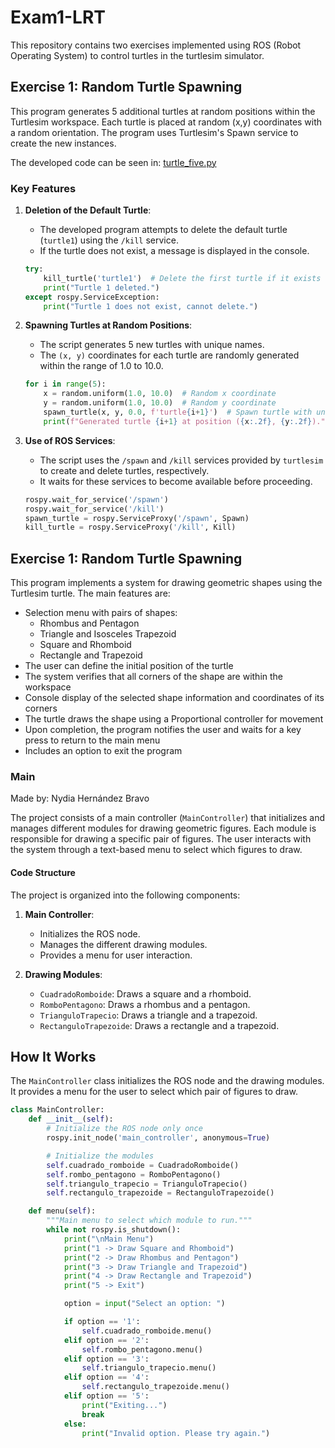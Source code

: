 # Exam1-LRT

This repository contains two exercises implemented using ROS (Robot Operating System) to control turtles in the turtlesim simulator.

## Exercise 1: Random Turtle Spawning
This program generates 5 additional turtles at random positions within the Turtlesim workspace. Each turtle is placed at random (x,y) coordinates with a random orientation. The program uses Turtlesim's Spawn service to create the new instances.

The developed code can be seen in: [turtle_five.py](https://github.com/NydiaHedz/Exam1-LRT/blob/main/Exam1/src/exam_1/exercise_1/turtle_five.py)

### Key Features
1. **Deletion of the Default Turtle**:
   - The developed program attempts to delete the default turtle (`turtle1`) using the `/kill` service.
   - If the turtle does not exist, a message is displayed in the console.

   ```python
   try:
       kill_turtle('turtle1')  # Delete the first turtle if it exists
       print("Turtle 1 deleted.")
   except rospy.ServiceException:
       print("Turtle 1 does not exist, cannot delete.")
   ```

2. **Spawning Turtles at Random Positions**:
   - The script generates 5 new turtles with unique names.
   - The `(x, y)` coordinates for each turtle are randomly generated within the range of 1.0 to 10.0.

   ```python
   for i in range(5):
       x = random.uniform(1.0, 10.0)  # Random x coordinate
       y = random.uniform(1.0, 10.0)  # Random y coordinate
       spawn_turtle(x, y, 0.0, f'turtle{i+1}')  # Spawn turtle with unique name
       print(f"Generated turtle {i+1} at position ({x:.2f}, {y:.2f}).")
   ```

3. **Use of ROS Services**:
   - The script uses the `/spawn` and `/kill` services provided by `turtlesim` to create and delete turtles, respectively.
   - It waits for these services to become available before proceeding.

   ```python
   rospy.wait_for_service('/spawn')
   rospy.wait_for_service('/kill')
   spawn_turtle = rospy.ServiceProxy('/spawn', Spawn)
   kill_turtle = rospy.ServiceProxy('/kill', Kill)
   ```

## Exercise 1: Random Turtle Spawning
This program implements a system for drawing geometric shapes using the Turtlesim turtle. The main features are:

* Selection menu with pairs of shapes:
   * Rhombus and Pentagon
   * Triangle and Isosceles Trapezoid
   * Square and Rhomboid
   * Rectangle and Trapezoid
* The user can define the initial position of the turtle
* The system verifies that all corners of the shape are within the workspace
* Console display of the selected shape information and coordinates of its corners
* The turtle draws the shape using a Proportional controller for movement
* Upon completion, the program notifies the user and waits for a key press to return to the main menu
* Includes an option to exit the program

### Main 
Made by: Nydia Hernández Bravo

The project consists of a main controller (`MainController`) that initializes and manages different modules for drawing geometric figures. Each module is responsible for drawing a specific pair of figures. The user interacts with the system through a text-based menu to select which figures to draw.

#### Code Structure

The project is organized into the following components:

1. **Main Controller**:
   - Initializes the ROS node.
   - Manages the different drawing modules.
   - Provides a menu for user interaction.

2. **Drawing Modules**:
   - `CuadradoRomboide`: Draws a square and a rhomboid.
   - `RomboPentagono`: Draws a rhombus and a pentagon.
   - `TrianguloTrapecio`: Draws a triangle and a trapezoid.
   - `RectanguloTrapezoide`: Draws a rectangle and a trapezoid.

## How It Works

The `MainController` class initializes the ROS node and the drawing modules. It provides a menu for the user to select which pair of figures to draw.

```python
class MainController:
    def __init__(self):
        # Initialize the ROS node only once
        rospy.init_node('main_controller', anonymous=True)

        # Initialize the modules
        self.cuadrado_romboide = CuadradoRomboide()
        self.rombo_pentagono = RomboPentagono()
        self.triangulo_trapecio = TrianguloTrapecio()
        self.rectangulo_trapezoide = RectanguloTrapezoide()

    def menu(self):
        """Main menu to select which module to run."""
        while not rospy.is_shutdown():
            print("\nMain Menu")
            print("1 -> Draw Square and Rhomboid")
            print("2 -> Draw Rhombus and Pentagon")
            print("3 -> Draw Triangle and Trapezoid")
            print("4 -> Draw Rectangle and Trapezoid")
            print("5 -> Exit")

            option = input("Select an option: ")

            if option == '1':
                self.cuadrado_romboide.menu()
            elif option == '2':
                self.rombo_pentagono.menu()
            elif option == '3':
                self.triangulo_trapecio.menu()
            elif option == '4':
                self.rectangulo_trapezoide.menu()
            elif option == '5':
                print("Exiting...")
                break
            else:
                print("Invalid option. Please try again.")
```
